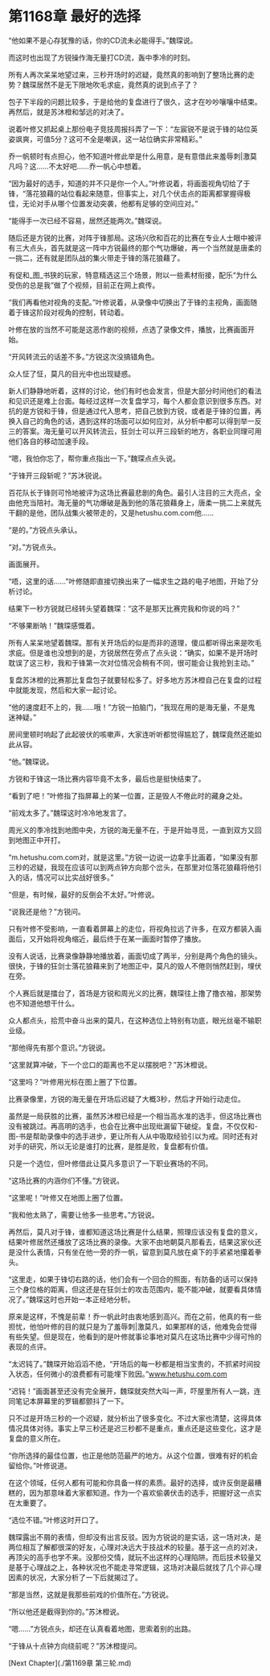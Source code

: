 # 第1168章 最好的选择

“他如果不是心存犹豫的话，你的CD流未必能得手。”魏琛说。

而这时也出现了方锐操作海无量打CD流，轰中季冷的时刻。

所有人再次呆呆地望过来，三秒开场时的迟疑，竟然真的影响到了整场比赛的走势？魏琛居然不是无下限地吹毛求疵，竟然真的说到点子了？

包子下半段的问题比较多，于是给他的复盘进行了很久，这才在吵吵嚷嚷中结束。再然后，就是苏沐橙和邹远的对决了。

说着叶修又抓起桌上那份电子竞技周报抖弄了一下：“左宸锐不是说于锋的站位英姿飒爽，可值5分？这可不全是嘲讽，这一站位确实非常精彩。”

乔一帆顿时有点担心，他不知道叶修此举是什么用意，是有意借此来羞辱刺|激莫凡吗？这……不太好吧……乔一帆心中想着。

“因为最好的选手，知道的并不只是你一个人。”叶修说着，将画面视角切给了于锋，“落花狼藉的站位看起来随意，但事实上，对几个伏击点的距离都掌握得极佳，无论对手从哪个位置发动突袭，他都有足够的空间应对。”

“能得手一次已经不容易，居然还能两次。”魏琛说。

随后还是方锐的比赛，对阵于锋那局。这场兴欣和百花的比赛在专业人士眼中被评有三大点头，首先就是这一阵中方锐最终的那个气功爆破，再一个当然就是唐柔的一挑二，还有就是团队战的集火带走于锋的落花狼藉了。

有促和_图_书狭的玩家，特意精选这三个场景，附以一些素材衔接，配乐“为什么受伤的总是我”做了个视频，目前正在网上疯传。

“我们再看他对视角的支配。”叶修说着，从录像中切换出了于锋的主视角，画面随着于锋这阶段对视角的控制，转动着。

叶修在放的当然不可能是这恶作剧的视频，点选了录像文件，播放，比赛画面开始。

“开风转流云的话差不多。”方锐这次没搞错角色。

众人怔了怔，莫凡的目光中也出现疑惑。

新人们静静地听着，这样的讨论，他们有时也会发言，但是大部分时间他们的看法和见识还是难上台面。每经过这样一次复盘学习，每个人都会意识到很多东西。对抗的是方锐和于锋，但是通过代入思考，把自己放到方锐，或者是于锋的位置，再换入自己的角色的话，遇到这样的场面可以如何应对，从分析中都可以得到举一反三的答案。海无量可以开风转流云，狂剑士可以开三段斩的地方，各职业同理可用他们各自的移动加速手段。

“嗯，我怕你忘了，帮你重点指出一下。”魏琛点点头说。

“于锋开三段斩呢？”苏沐锐说。

百花队长于锋则可怜地被评为这场比赛最悲剧的角色。最引人注目的三大亮点，全由他充当陪衬。海无量的气功爆破是轰到他的落花狼藉身上，唐柔一挑二上来就先干翻的是他，团队战集火被带走的，又是hetushu.com.com他……

“是的。”方锐点头承认。

“对。”方锐点头。

画面展开。

“唔，这里的话……”叶修随即直接切换出来了一幅求生之路的电子地图，开始了分析讨论。

结果下一秒方锐就已经转头望着魏琛：“这不是那天比赛完我和你说的吗？”

“不够果断呐！”魏琛感慨着。

所有人呆呆地望着魏琛。那有关开场后的似是而非的道理，傻瓜都听得出来是吹毛求疵。但是谁也没想到的是，方锐居然在旁点了点头说：“确实，如果不是开场时耽误了这三秒，我和于锋第一次对位情况会稍有不同，很可能会让我抢到主动。”

复盘苏沐橙的比赛那比复盘包子就要轻松多了。好多地方苏沐橙自己在复盘的过程中就能发现，然后和大家一起讨论。

“他的速度赶不上的，我……哦！”方锐一拍脑门，“我现在用的是海无量，不是鬼迷神疑。”

房间里顿时响起了此起彼伏的咳嗽声，大家连听听都觉得尴尬了，魏琛竟然还能如此从容。

“他。”魏琛说。

方锐和于锋这一场比赛内容毕竟不太多，最后也是挺快结束了。

“看到了吧！”叶修指了指屏幕上的某一位置，正是毁人不倦此时的藏身之处。

“前戏太多了。”魏琛这时冷冷地发言了。

周光义的季冷找到地图中央，方锐的海无量不在，于是开始寻觅，一直到双方又回到地图正中开打。

“m.hetushu.com.com对，就是这里。”方锐一边说一边拿手比画着，“如果没有那三秒的迟疑，我现在应该可以到两点钟方向那个岔头，在那里对位落花狼藉将他引入的话，情况可以比实战好很多。”

“但是，有时候，最好的反倒会不太好。”叶修说。

“说我还是他？”方锐问。

只有叶修不受影响，一直看着屏幕上的走位，将视角拉远了许多，在双方都装入画面后，又开始将视角缩近，最后终于在某一画面时暂停了播放。

没有人说话，比赛录像静静地播放着，画面切成了两半，分别是两个角色的镜头。很快，于锋的狂剑士落花狼藉来到了地图正中，莫凡的毁人不倦则悄然赶到，埋伏在旁。

个人赛后就是擂台了，首场是方锐和周光义的比赛，魏琛往上撸了撸衣袖，那架势也不知道他想干什么。

众人都点头，拾荒中奋斗出来的莫凡，在这种选位上特别有功底，眼光丝毫不输职业级。

“那他得先有那个意识。”方锐说。

“这里就算冲破，下一个岔口的距离也不足以摆脱吧？”苏沐橙说。

“这里吗？”叶修用光标在图上圈了下位置。

比赛录像里，方锐的海无量在开场后迟疑了大概3秒，然后才开始行动走位。

虽然是一局获胜的比赛，虽然苏沐橙已经是一个相当高水准的选手，但这场比赛也没有被跳过。再高明的选手，也会在比赛中出现纰漏留下破绽。复盘，不仅仅和-图-书是帮助录像中的选手进步，更让所有人从中吸取经验引以为戒。同时还有对对手的研究，所以无论是谁打的比赛，是胜是败，复盘都有价值。

只是一个选位，但叶修借此让莫凡多意识了一下职业赛场的不同。

“这场比赛的内涵你们不懂。”方锐说。

“这里呢！”叶修又在地图上圈了位置。

“我和他太熟了，需要让他多一些思考。”方锐说。

再然后，莫凡对于锋，谁都知道这场比赛是什么结果，照理应该没有复盘的意义，结果叶修居然还播放了这场比赛的录像。大家不由地朝莫凡那看去，结果这家伙还是没什么表情，只有坐在他一旁的乔一帆，留意到莫凡放在桌下的手紧紧地攥着拳头。

“这里走，如果于锋切右路的话，他们会有一个回合的照面，有防备的话可以保持三个身位格的距离，但这还是在狂剑士的攻击范围内，能不能冲破，就要看具体情况了。”魏琛这时也开始一本正经地分析。

原来是这样，不愧是前辈！乔一帆此时由衷地感到高兴。而在之前，他真的有一些担忧，他怕叶修的目的就只是为了羞辱刺|激莫凡，如果那样的话，他难免会觉得有些失望。但是现在，他看到的是叶修就事论事地对莫凡在这场比赛中少得可怜的表现的点评。

“太迟钝了。”魏琛开始滔滔不绝，“开场后的每一秒都是相当宝贵的，不抓紧时间投入状态，任何微小的浪费都有可能埋下败因。”www.hetushu.com.com

“迟钝！”画面甚至还没有完全展开，魏琛就突然大叫一声，吓屋里所有人一跳，连同笔记本屏幕里的罗辑都颤抖了一下。

只不过是开场三秒的一个迟疑，就分析出了很多变化。不过大家也清楚，这得具体情况具体对待。事实上早三秒还是迟三秒都不是重点，重点还是这些变化，这才是复盘的意义所在。

“你所选择的最佳位置，也正是他防范最严的地方。从这个位置，很难有好的机会留给你。”叶修说道。

在这个领域，任何人都有可能和你具备一样的素质。最好的选择，或许反倒是最糟糕的，因为那意味着大家都知道。作为一个喜欢偷袭伏击的选手，把握好这一点实在太重要了。

“选位不错。”叶修这时开口了。

魏琛露出不屑的表情，但却没有出言反驳。因为方锐说的是实话，这一场对决，是两位相互了解都很深的好友，心理对决远大于技战术的较量。基于这一点的对决，再顶尖的高手也学不来。没那份交情，就玩不出这样的心理陷阱。而后技术较量又是基于心理战之上，各种状况也不能走寻常逻辑，这场对决最后就找了几个非心理因素的状况，大家分析了一下后就揭过了。

“那是当然，这就是我那些前戏的价值所在。”方锐说。

“所以他还是截得到你的。”苏沐橙说。

“嗯……”方锐点头，却还在认真看着地图，思索着别的出路。

“于锋从十点钟方向绕前呢？”苏沐橙提问。



[Next Chapter](./第1169章 第三轮.md)